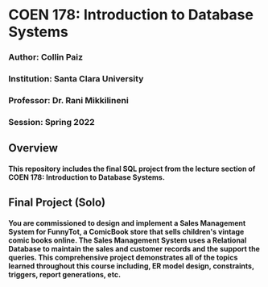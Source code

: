 # COEN 178: Introduction to Database Systems

### Author: Collin Paiz

### Institution: Santa Clara University

### Professor: Dr. Rani Mikkilineni

### Session: Spring 2022

## Overview

#### This repository includes the final SQL project from the lecture section of COEN 178: Introduction to Database Systems.

## Final Project (Solo)

#### You are commissioned to design and implement a Sales Management System for FunnyTot, a ComicBook store that sells children's vintage comic books online. The Sales Management System uses a Relational Database to maintain the sales and customer records and the support the queries. This comprehensive project demonstrates all of the topics learned throughout this course including, ER model design, constraints, triggers, report generations, etc.
